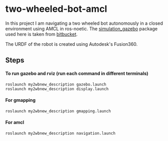 # two-wheeled-bot-amcl

In this project I am navigating a two wheeled bot autonomously in a closed environment using AMCL in ros-noetic. The [simulation_gazebo](https://github.com/avdhootu27/two-wheeled-bot-autonomous-navigation/tree/master/simulation_gazebo) package used here is taken from [bitbucket](https://bitbucket.org/theconstructcore/simulation_gazebo/src/master/).

The URDF of the robot is created using Autodesk's Fusion360.

## Steps 
#### To run gazebo and rviz (run each command in different terminals)
```
roslaunch my2wbnew_description gazebo.launch
roslaunch my2wbnew_description display.launch
```
#### For gmapping
```
roslaunch my2wbnew_description gmapping.launch
```
#### For amcl
```
roslaunch my2wbnew_description navigation.launch
```
